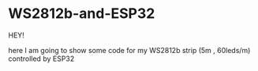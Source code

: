 # WS2812b-and-ESP32

HEY!

here I am going to show some code for my WS2812b strip (5m , 60leds/m) controlled by ESP32
